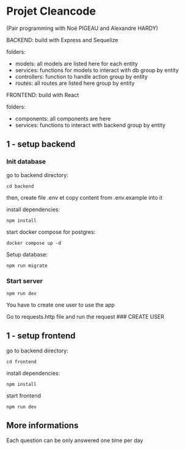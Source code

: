 # Projet Cleancode 
(Pair programming with Noé PIGEAU and Alexandre HARDY)

BACKEND: build with Express and Sequelize

folders:
  - models: all models are listed here for each entity
  - services: functions for models to interact with db group by entity
  - controllers: function to handle action group by entity
  - routes: all routes are listed here group by entity

FRONTEND: build with React

folders:
  - components: all components are here
  - services: functions to interact with backend group by entity

## 1 - setup backend

### Init database

go to backend directory:
```
cd backend
```

then, create file .env et copy content from .env.example into it

install dependencies:
``` 
npm install 
```

start docker compose for postgres:
``` 
docker compose up -d 
```

Setup database:
``` 
npm run migrate
```

### Start server

``` 
npm run dev 
```

You have to create one user to use the app

Go to requests.http file and run the request ### CREATE USER

## 1 - setup frontend

go to backend directory:
```
cd frontend
```

install dependencies:
``` 
npm install 
```

start frontend
``` 
npm run dev 
```


## More informations

Each question can be only answered one time per day

